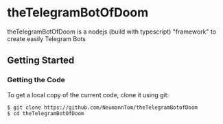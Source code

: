 # theTelegramBotOfDoom
theTelegramBotOfDoom is a nodejs (build with typescript) "framework" to create easily Telegram Bots

## Getting Started
### Getting the Code

To get a local copy of the current code, clone it using git:

    $ git clone https://github.com/NeumannTom/theTelegramBotofDoom
    $ cd theTelegramBotOfDoom
